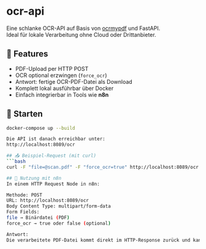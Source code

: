 # ocr-api

Eine schlanke OCR-API auf Basis von [ocrmypdf](https://ocrmypdf.readthedocs.io/) und FastAPI.  
Ideal für lokale Verarbeitung ohne Cloud oder Drittanbieter.

## 🚀 Features

- PDF-Upload per HTTP POST
- OCR optional erzwingen (`force_ocr`)
- Antwort: fertige OCR-PDF-Datei als Download
- Komplett lokal ausführbar über Docker
- Einfach integrierbar in Tools wie **n8n**

## 🔧 Starten

```bash
docker-compose up --build

Die API ist danach erreichbar unter:
http://localhost:8089/ocr

## 📤 Beispiel-Request (mit curl)
```bash
curl -F "file=@scan.pdf" -F "force_ocr=true" http://localhost:8089/ocr --output result.pdf

## 🔁 Nutzung mit n8n
In einem HTTP Request Node in n8n:

Methode: POST
URL: http://localhost:8089/ocr
Body Content Type: multipart/form-data
Form Fields:
file → Binärdatei (PDF)
force_ocr → true oder false (optional)

Antwort:
Die verarbeitete PDF-Datei kommt direkt im HTTP-Response zurück und kann in n8n weiterverwendet werden.
